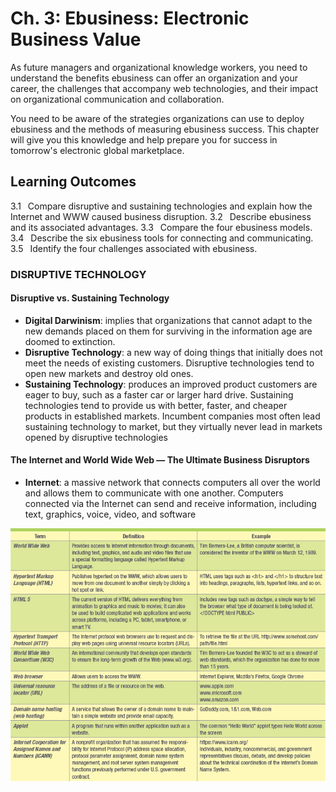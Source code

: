 # **Ch. 3: Ebusiness: Electronic Business Value**

As future managers and organizational knowledge workers, you need to understand the benefits ebusiness can offer an organization and your career, the challenges that accompany web technologies, and their impact on organizational communication and collaboration.

You need to be aware of the strategies organizations can use to deploy ebusiness and the methods of measuring ebusiness success. This chapter will give you this knowledge and help prepare you for success in tomorrow's electronic global marketplace.

## **Learning Outcomes**

3.1  Compare disruptive and sustaining technologies and explain how the Internet and WWW caused business disruption.
3.2  Describe ebusiness and its associated advantages.
3.3  Compare the four ebusiness models.
3.4  Describe the six ebusiness tools for connecting and communicating.
3.5  Identify the four challenges associated with ebusiness.

### **DISRUPTIVE TECHNOLOGY**
#### **Disruptive vs. Sustaining Technology**
- **Digital Darwinism**: implies that organizations that cannot adapt to the new demands placed on them for surviving in the information age are doomed to extinction.
- **Disruptive Technology**: a new way of doing things that initially does not meet the needs of existing customers. Disruptive technologies tend to open new markets and destroy old ones.
- **Sustaining Technology**: produces an improved product customers are eager to buy, such as a faster car or larger hard drive. Sustaining technologies tend to provide us with better, faster, and cheaper products in established markets. Incumbent companies most often lead sustaining technology to market, but they virtually never lead in markets opened by disruptive technologies
#### **The Internet and World Wide Web — The Ultimate Business Disruptors**
- **Internet**: a massive network that connects computers all over the world and allows them to communicate with one another. Computers connected via the Internet can send and receive information, including text, graphics, voice, video, and software

![Overview of WWW](images/www-overview.png)

